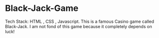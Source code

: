 # Black-Jack-Game
Tech Stack: HTML , CSS , Javascript. This is a famous Casino game called Black-Jack. I am not fond of this game because it completely depends on luck!
